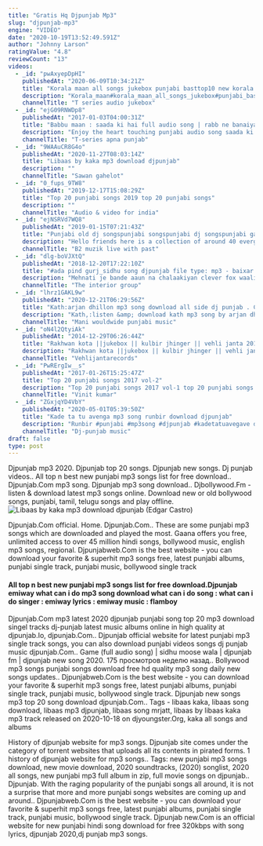 ```yaml
---
title: "Gratis Hq Djpunjab Mp3"
slug: "djpunjab-mp3"
engine: "VIDEO"
date: "2020-10-19T13:52:49.591Z"
author: "Johnny Larson"
ratingValue: "4.8"
reviewCount: "13"
videos:
  - _id: "pwAxyepDpHI"
    publishedAt: "2020-06-09T10:34:21Z"
    title: "Korala maan all songs jukebox punjabi basttop10 new korala maan all audio jukebox 2020"
    description: "Korala_maan#korala_maan_all_songs_jukebox#punjabi_bast_top10_audio_jukebox_2020#karola_maan_audio_jukebox# my youtube channel subscribe"
    channelTitle: "T series audio jukebox"
  - _id: "ejG09RNWDp8"
    publishedAt: "2017-01-03T04:00:31Z"
    title: "Babbu maan : saada ki hai full audio song | rabb ne banaiyan jodiean"
    description: "Enjoy the heart touching punjabi audio song saada ki ae appa ta din kathi jande haan from punjabi movie rabb ne banaaiyan jodiean sung by babbu"
    channelTitle: "T-series apna punjab"
  - _id: "9WAAuCR8G4o"
    publishedAt: "2020-11-27T08:03:14Z"
    title: "Libaas by kaka mp3 download djpunjab"
    description: ""
    channelTitle: "Sawan gahelot"
  - _id: "0_fups_9TW8"
    publishedAt: "2019-12-17T15:08:29Z"
    title: "Top 20 punjabi songs 2019 top 20 punjabi songs"
    description: ""
    channelTitle: "Audio & video for india"
  - _id: "ejNSRVd7WQ8"
    publishedAt: "2019-01-15T07:21:43Z"
    title: "Punjabi old dj songspunjabi songspunjabi dj songspunjabi ganepunjabi old songs hit collection"
    description: "Hello friends here is a collection of around 40 evergreen punjabi dj songs in 2 volumes. A party songs collection is just a click away. Listen , enjoy &amp; share."
    channelTitle: "B2 muzik live with past"
  - _id: "dlg-boVJXtQ"
    publishedAt: "2018-12-20T17:22:10Z"
    title: "#ada pind gurj_sidhu song djpunjab file type: mp3 - baixar indir music ada pind gurj sidhu song"
    description: "Mehnati je bande aaun na chalaakiyan clever fox waali tor rakhi na mitthiyan gallan ch baarh k ni maarde landu bandeya di hatth vich dor rakhi na karde jo"
    channelTitle: "The interior group"
  - _id: "lhrz1GAKL9w"
    publishedAt: "2020-12-21T06:29:56Z"
    title: "Kath:arjan dhillon mp3 song download all side dj punjab . Com"
    description: "Kath,:listen &amp; download kath mp3 song by arjan dhillon from. Albam da future. New. Song *kath* music given bye the. Kids. Mxrci. &amp; lyrics of this song has"
    channelTitle: "Mani wouldwide punjabi music"
  - _id: "oN4l2QtyiAk"
    publishedAt: "2014-12-29T06:26:44Z"
    title: "Rakhwan kota ||jukebox || kulbir jhinger || vehli janta 2014"
    description: "Rakhwan kota ||jukebox || kulbir jhinger || vehli janta 2014."
    channelTitle: "Vehlijantarecords"
  - _id: "PwRErgIw__s"
    publishedAt: "2017-01-26T15:25:47Z"
    title: "Top 20 punjabi songs 2017 vol-2"
    description: "Top 20 punjabi songs 2017 vol-1 top 20 punjabi songs 2017 vol-3"
    channelTitle: "Vinit kumar"
  - _id: "ZGxjqYD4VbY"
    publishedAt: "2020-05-01T05:39:50Z"
    title: "Kade ta tu avenga mp3 song runbir download djpunjab"
    description: "Runbir #punjabi #mp3song #djpunjab #kadetatuavegave download full mp3 song ."
    channelTitle: "Dj-punjab music"
draft: false
type: post
---
```


Djpunjab mp3 2020. Djpunjab top 20 songs. Djpunjab new songs. Dj punjab videos.. All top n best new punjabi mp3 songs list for free download.. Djpunjab.Com mp3 song. Djpunjab mp3 song download.. Djbollywood.Fm - listen &amp; download latest mp3 songs online. Download new or old bollywood songs, punjabi, tamil, telugu songs and play offline.
![Libaas by kaka mp3 download djpunjab (Edgar Castro)](https://i.ytimg.com/vi/9WAAuCR8G4o/hqdefault.jpg "Libaas by kaka mp3 download djpunjab (Amelia Coleman)")

Djpunjab.Com official. Home. Djpunjab.Com.. These are some punjabi mp3 songs which are downloaded and played the most. Gaana offers you free, unlimited access to over 45 million hindi songs, bollywood music, english mp3 songs, regional. Djpunjabweb.Com is the best website - you can download your favorite &amp; superhit mp3 songs free, latest punjabi albums, punjabi single track, punjabi music, bollywood single track
<!--inArticleAds-->

<!--galleryOne-->

#### All top n best new punjabi mp3 songs list for free download.Djpunjab emiway what can i do mp3 song download what can i do song : what can i do singer : emiway lyrics : emiway music : flamboy
<!--inArticleAds-->

<!--galleryTwo-->

Djpunjab.Com mp3 latest 2020 djpunjab punjabi song top 20 mp3 download singel tracks dj-punjab latest music albums online in high quality at djpunjab.Io, djpunjab.Com.. Djpunjab official website for latest punjabi mp3 single track songs, you can also download punjabi videos songs dj punjab music djpunjab.Com.. Game (full audio song) | sidhu moose wala | djpunjab fm | djpunjab new song 2020. 175 просмотров неделю назад.. Bollywood mp3 songs punjabi songs download free hd quality mp3 song daily new songs updates.. Djpunjabweb.Com is the best website - you can download your favorite &amp; superhit mp3 songs free, latest punjabi albums, punjabi single track, punjabi music, bollywood single track. Djpunjab new songs mp3 top 20 song download djpunjab.Com.. Tags - libaas kaka, libaas song download, libaas mp3 djpunjab, libaas song mrjatt, libaas by libaas kaka mp3 track released on 2020-10-18 on djyoungster.Org, kaka all songs and albums
<!--galleryThree-->

History of djpunjab website for mp3 songs. Djpunjab site comes under the category of torrent websites that uploads all its contents in pirated forms. 1 history of djpunjab website for mp3 songs.. Tags: new punjabi mp3 songs download, new movie download, 2020 soundtracks, (2020) songlist, 2020 all songs, new punjabi mp3 full album in zip, full movie songs on djpunjab.. Djpunjab. With the raging popularity of the punjabi songs all around, it is not a surprise that more and more punjabi songs websites are coming up and around.. Djpunjabweb.Com is the best website - you can download your favorite &amp; superhit mp3 songs free, latest punjabi albums, punjabi single track, punjabi music, bollywood single track. Djpunjab new.Com is an official website for new punjabi hindi song download for free 320kbps with song lyrics, djpunjab 2020,dj punjab mp3 songs.